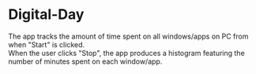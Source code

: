 # Digital-Day
The app tracks the amount of time spent on all windows/apps on PC from when "Start" is clicked.<br>
When the user clicks "Stop", the app produces a histogram featuring the number of minutes spent on each window/app.<br>



